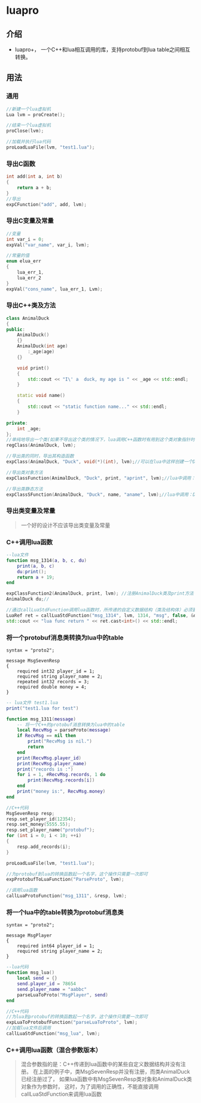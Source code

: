 ﻿# luapro

## 介绍
* luapro+， 一个C++和lua相互调用的库，支持protobuf到lua table之间相互转换。

## 用法

### 通用
```c++
//新建一个lua虚拟机
Lua lvm = proCreate();

//结束一个lua虚拟机
proClose(lvm);

//加载并执行lua代码
proLoadLuaFile(lvm, "test1.lua");
```
### 导出C函数
```c++
int add(int a, int b)
{
    return a + b;
}
//导出
expCFunction("add", add, lvm);
```

### 导出C变量及常量
```c++
//变量
int var_i = 0;
expVal("var_name", var_i, lvm);

//常量的值
enum elua_err
{
    lua_err_1,
    lua_err_2
}
expVal("cons_name", lua_err_1, Lvm);
```

### 导出C++类及方法
```c++
class AnimalDuck
{
public:
    AnimalDuck()
    {}
    AnimalDuck(int age)
        :_age(age)
    {}

    void print()
    {
        std::cout << "I\' a  duck, my age is " << _age << std::endl;
    }

	static void name()
	{
		std::cout << "static function name..." << std::endl;
	}

private:
    int _age;
};
//单纯地导出一个类(如果不导出这个类的情况下，lua调用C++函数时有用到这个类对象指针时，程序会出错)
regClass(AnimalDuck, lvm);

//导出类的同时，导出其构造函数
expClass(AnimalDuck, "Duck", void(*)(int), lvm);//可以在lua中这样创建一个Duck对象：local d = Duck(888)

//导出类对象方法
expClassFunction(AnimalDuck, "Duck", print, "aprint", lvm);//lua中调用：d:aprint()

//导出类静态方法
expClassSFunction(AnimalDuck, "Duck", name, "aname", lvm);//lua中调用：Duck.aname()

```
### 导出类变量及常量

>一个好的设计不应该导出类变量及常量

### C++调用lua函数
```lua
--lua文件
function msg_1314(a, b, c, du)
    print(a, b, c)
    du:print();
    return a + 19;
end
```
```c++
expClassFunction2(AnimalDuck, print, lvm); //注册AnimalDuck类及print方法
AnimalDuck du;//

//通过callLuaStdFunction调用lua函数时，所传递的自定义数据结构（类及结构体）必须要先注册
LuaRef ret = callLuaStdFunction("msg_1314", lvm, 1314, "msg", false, &du, L);
std::cout << "lua func return " << ret.cast<int>() << std::endl;
```

### 将一个protobuf消息类转换为lua中的table
```
syntax = "proto2";

message MsgSevenResp
{
	required int32 player_id = 1;
	required string player_name = 2; 
	repeated int32 records = 3;
    required double money = 4;
}

```
```lua
-- lua文件 test1.lua
print("test1.lua for test")

function msg_1311(message)
    -- 将一个C++的protobuf消息转换为lua中的table
	local RecvMsg = parseProto(message)
	if RecvMsg == nil then 
		print("RecvMsg is nil.")
		return 
	end
	print(RecvMsg.player_id)
	print(RecvMsg.player_name)
	print("records is :")
	for i = 1, #RecvMsg.records, 1 do 
		print(RecvMsg.records[i])
	end
	print("money is:", RecvMsg.money)
end
```
```c++
//C++代码
MsgSevenResp resp;
resp.set_player_id(12354);
resp.set_money(5555.55);
resp.set_player_name("protobuf");
for (int i = 0; i < 10; ++i)
{
	resp.add_records(i);
}

proLoadLuaFile(lvm, "test1.lua");

//为protobuf到lua的转换函数起一个名字，这个操作只需要一次即可
expProtobufToLuaFunction("ParseProto", lvm);

//调用lua函数
callLuaProtoFunction("msg_1311", &resp, lvm);

```
### 将一个lua中的table转换为protobuf消息类
```
syntax = "proto2";

message MsgPlayer
{
	required int64 player_id = 1;
	required string player_name = 2;
}
```

```lua
--lua代码
function msg_lua()
    local send = {}
	send.player_id = 78654
	send.player_name = "aabbc"
	parseLuaToProto("MsgPlayer", send)
end
```
```C++
//C++代码
//为lua到protobuf的转换函数起一个名字，这个操作只需要一次即可
expLuaToProtobufFunction("parseLuaToProto", lvm);
//加载lua文件后调用
callLuaStdFunction("msg_lua", lvm);
```

### C++调用lua函数（混合参数版本）
>混合参数指的是：C++传递到lua函数中的某些自定义数据结构并没有注册。
>在上面的例子中，类MsgSevenResp并没有注册，而类AnimalDuck已经注册过了，
>如果lua函数中有MsgSevenResp类对象和AnimalDuck类对象作为参数时，
>这时，为了调用的正确性，不能直接调用callLuaStdFunction来调用lua函数
